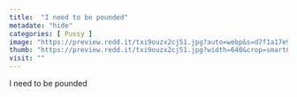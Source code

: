 ```yaml
---
title:  "I need to be pounded"
metadate: "hide"
categories: [ Pussy ]
image: "https://preview.redd.it/txi9ouzx2cj51.jpg?auto=webp&s=d7f1a17e9a78a23094ab10741e664424df62c758"
thumb: "https://preview.redd.it/txi9ouzx2cj51.jpg?width=640&crop=smart&auto=webp&s=fa2803ee28aa3245d051593e92294355cbd7b8a2"
visit: ""
---
```

I need to be pounded
